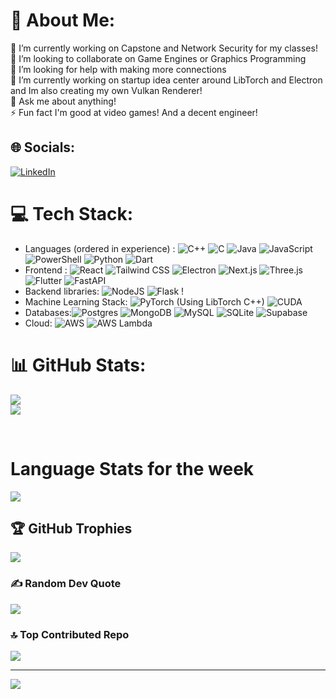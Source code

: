 # 💫 About Me:
🔭 I’m currently working on Capstone and Network Security for my classes!<br>👯 I’m looking to collaborate on Game Engines or Graphics Programming<br>🤝 I’m looking for help with making more connections <br>🌱 I’m currently working on startup idea center around LibTorch and Electron and Im also creating my own Vulkan Renderer!<br>💬 Ask me about anything!<br>⚡ Fun fact I'm good at video games! And a decent engineer!


## 🌐 Socials:
[![LinkedIn](https://img.shields.io/badge/LinkedIn-%230077B5.svg?logo=linkedin&logoColor=white)](https://www.linkedin.com/in/muhammadarif3/) 

# 💻 Tech Stack:
* Languages (ordered in experience) : ![C++](https://img.shields.io/badge/c++-%2300599C.svg?style=flat&logo=c%2B%2B&logoColor=white)  ![C](https://img.shields.io/badge/c-%2300599C.svg?style=flat&logo=c&logoColor=white)  ![Java](https://img.shields.io/badge/java-%23ED8B00.svg?style=flat&logo=openjdk&logoColor=white) ![JavaScript](https://img.shields.io/badge/javascript-%23323330.svg?style=flat&logo=javascript&logoColor=%23F7DF1E) ![PowerShell](https://img.shields.io/badge/PowerShell-%235391FE.svg?style=flat&logo=powershell&logoColor=white) ![Python](https://img.shields.io/badge/python-3670A0?style=flat&logo=python&logoColor=ffdd54)  ![Dart](https://img.shields.io/badge/dart-%230175C2.svg?style=flat&logo=dart&logoColor=white)
* Frontend : ![React](https://img.shields.io/badge/react-%2320232a.svg?style=flat&logo=react&logoColor=%2361DAFB) ![Tailwind CSS](https://img.shields.io/badge/Tailwind%20CSS-%2338B2AC.svg?logo=tailwind-css&logoColor=white) ![Electron](https://img.shields.io/badge/Electron-2B2E3A?logo=electron&logoColor=fff) ![Next.js](https://img.shields.io/badge/Next.js-black?logo=next.js&logoColor=white) ![Three.js](https://img.shields.io/badge/Three.js-000?logo=threedotjs&logoColor=fff) ![Flutter](https://img.shields.io/badge/Flutter-%2302569B.svg?style=flat&logo=Flutter&logoColor=white)  ![FastAPI](https://img.shields.io/badge/FastAPI-005571?style=flat&logo=fastapi) 
* Backend libraries: ![NodeJS](https://img.shields.io/badge/node.js-6DA55F?style=flat&logo=node.js&logoColor=white) ![Flask](https://img.shields.io/badge/flask-%23000.svg?style=flat&logo=flask&logoColor=white) !
* Machine Learning Stack: ![PyTorch](https://img.shields.io/badge/PyTorch-ee4c2c?logo=pytorch&logoColor=white) (Using LibTorch C++) ![CUDA](https://img.shields.io/badge/CUDA-76B900?logo=nvidia&logoColor=fff)
* Databases:![Postgres](https://img.shields.io/badge/Postgres-%23316192.svg?logo=postgresql&logoColor=white) ![MongoDB](https://img.shields.io/badge/MongoDB-%234ea94b.svg?style=flat&logo=mongodb&logoColor=white) ![MySQL](https://img.shields.io/badge/MySQL-4479A1?logo=mysql&logoColor=fff) ![SQLite](https://img.shields.io/badge/SQLite-%2307405e.svg?logo=sqlite&logoColor=white) ![Supabase](https://img.shields.io/badge/Supabase-3FCF8E?logo=supabase&logoColor=fff)
* Cloud: ![AWS](https://custom-icon-badges.demolab.com/badge/AWS-%23FF9900.svg?logo=aws&logoColor=white) ![AWS Lambda](https://custom-icon-badges.demolab.com/badge/AWS%20Lambda-%23FF9900.svg?logo=aws-lambda&logoColor=white)
# 📊 GitHub Stats:

![](https://github-readme-streak-stats.herokuapp.com/?user=mukarramarif&theme=dark&hide_border=false)<br/>
![](https://github-readme-stats.vercel.app/api/top-langs/?username=mukarramarif&theme=dark&hide_border=false&include_all_commits=true&count_private=true&layout=compact)


 <br>

<h1>Language Stats for the week</h1>
 <a href="https://wakatime.com"><img src="https://wakatime.com/share/@018cb374-d478-4521-b7e5-8a3642730b01/45750cee-2a44-4acd-ba34-9500335405ef.png" /></a>




 
## 🏆 GitHub Trophies
![](https://github-profile-trophy.vercel.app/?username=mukarramarif&theme=radical&no-frame=false&no-bg=false&margin-w=4)

### ✍️ Random Dev Quote
![](https://quotes-github-readme.vercel.app/api?type=horizontal&theme=tokyonight)

### 🔝 Top Contributed Repo
![](https://github-contributor-stats.vercel.app/api?username=mukarramarif&limit=5&theme=tokyonight&combine_all_yearly_contributions=true)



---
[![](https://visitcount.itsvg.in/api?id=mukarramarif&icon=8&color=0)](https://visitcount.itsvg.in)

<!-- Proudly created with GPRM ( https://gprm.itsvg.in ) -->
